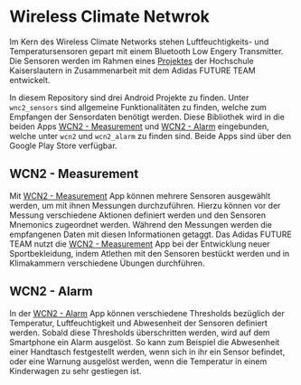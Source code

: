 # Wireless Climate Netwrok

Im Kern des Wireless Climate Networks stehen Luftfeuchtigkeits- und Temperatursensoren gepart mit einem Bluetooth Low Engery Transmitter. Die Sensoren werden im Rahmen eines [Projektes](https://www.hs-kl.de/hochschule/aktuelles/menschen-und-projekte/sensors-and-data-acquisition-for-smart-textiles) der Hochschule Kaiserslautern in Zusammenarbeit mit dem Adidas FUTURE TEAM entwickelt.

In diesem Repository sind drei Android Projekte zu finden. Unter `wnc2_sensors` sind allgemeine Funktionalitäten zu finden, welche zum Empfangen der Sensordaten benötigt werden. Diese Bibliothek wird in die beiden Apps [WCN2 - Measurement](https://play.google.com/store/apps/details?id=de.hs_kl.wcn2) und [WCN2 - Alarm](https://play.google.com/store/apps/details?id=de.hs_kl.wcn2_alarm) eingebunden, welche unter `wcn2` und `wcn2_alarm` zu finden sind. Beide Apps sind über den Google Play Store verfügbar.

## WCN2 - Measurement

Mit [WCN2 - Measurement](https://play.google.com/store/apps/details?id=de.hs_kl.wcn2) App können mehrere Sensoren ausgewählt werden, um mit ihnen Messungen durchzuführen. Hierzu können vor der Messung verschiedene Aktionen definiert werden und den Sensoren Mnemonics zugeordnet werden. Während den Messungen werden die empfangenen Daten mit diesen Informationen getaggt. Das Adidas FUTURE TEAM nutzt die [WCN2 - Measurement](https://play.google.com/store/apps/details?id=de.hs_kl.wcn2) App bei der Entwicklung neuer Sportbekleidung, indem Atlethen mit den Sensoren bestückt werden und in Klimakammern verschiedene Übungen durchführen.

## WCN2 - Alarm

In der [WCN2 - Alarm](https://play.google.com/store/apps/details?id=de.hs_kl.wcn2_alarm) App können verschiedene Thresholds bezüglich der Temperatur, Luftfeuchtigkeit und Abwesenheit der Sensoren definiert werden. Sobald diese Thresholds überschritten werden, wird auf dem Smartphone ein Alarm ausgelöst. So kann zum Beispiel die Abwesenheit einer Handtasch festgestellt werden, wenn sich in ihr ein Sensor befindet, oder eine Warnung ausgelöst werden, wenn die Temperatur in einem Kinderwagen zu sehr gestiegen ist.
